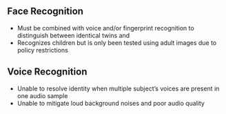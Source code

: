 ## Face Recognition 
* Must be combined with voice and/or fingerprint recognition to distinguish between identical twins and 
* Recognizes children but is only been tested using adult images due to policy restrictions

## Voice Recognition 
* Unable to resolve identity when multiple subject’s voices are present in one audio sample 
* Unable to mitigate loud background noises and poor audio quality
